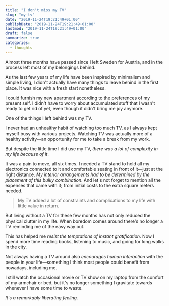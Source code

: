 ```yaml
---
title: "I don't miss my TV"
slug: "my-tv"
date: "2019-11-24T19:21:49+01:00"
publishDate: "2019-11-24T19:21:49+01:00"
lastmod: "2019-11-24T19:21:49+01:00"
draft: false
summarize: true
categories:
  - thoughts
---
```


Almost three months have passed since I left Sweden for Austria, and in the process left most of my belongings behind.

As the last few years of my life have been inspired by minimalism and simple living, I didn't actually have many things to leave behind in the first place. It was nice with a fresh start nonetheless.

I could furnish my new apartment according to the preferences of my present self. I didn't have to worry about accumulated stuff that I wasn't ready to get rid of yet, even though it didn't bring me joy anymore.

One of the things I left behind was my TV.

<!--more-->

I never had an unhealthy habit of watching too much TV, as I always kept myself busy with various projects. Watching TV was actually more of a healthy activity—an opportunity for me to take a break from my work.

But despite the little time I did use my TV, _there was a lot of complexity in my life because of it_.

It was a pain to move, all six times. I needed a TV stand to hold all my electronics connected to it and comfortable seating in front of it—just at the right distance. _My interior arrangements had to be determined by the placement of this bulky combination_. And let's not forget to mention all the expenses that came with it; from initial costs to the extra square meters needed.

> My TV added a lot of constraints and complications to my life with little value in return.</p>

But living without a TV for these few months has not only reduced the physical clutter in my life. When boredom comes around there's no longer a TV reminding me of the easy way out.

This has helped me _resist the temptations of instant gratification_. Now I spend more time reading books, listening to music, and going for long walks in the city.

Not always having a TV around also _encourages human interaction_ with the people in your life—something I think most people could benefit from nowadays, including me.

I still watch the occasional movie or TV show on my laptop from the comfort of my armchair or bed, but it's no longer something I gravitate towards whenever I have some time to waste.

_It's a remarkably liberating feeling._
